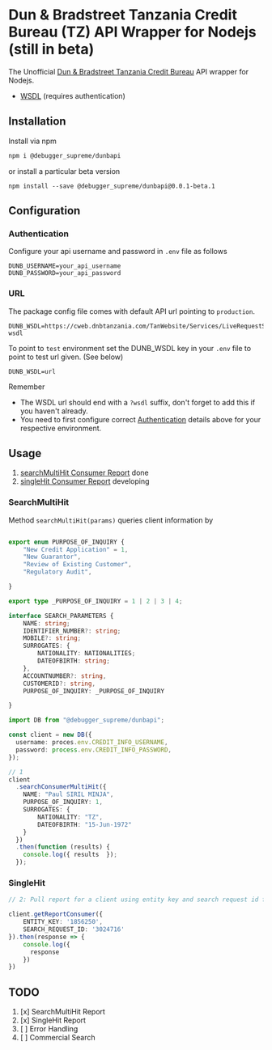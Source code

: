 <p align="center">
<h1> Dun & Bradstreet Tanzania Credit Bureau (TZ) API Wrapper for Nodejs (still in beta) </h1>
</p>

The Unofficial [Dun & Bradstreet Tanzania Credit Bureau](https://dnbsame.com/) API wrapper for Nodejs.

- [WSDL](https://cweb.dnbtanzania.com/TanWebsite/Services/LiveRequestService.svc?wsdl) (requires authentication)

## Installation

Install via npm 

```bash
npm i @debugger_supreme/dunbapi
```

or install a particular beta version

```
npm install --save @debugger_supreme/dunbapi@0.0.1-beta.1
```

## Configuration

### Authentication

Configure your api username and password in `.env` file as follows

```dotenv
DUNB_USERNAME=your_api_username
DUNB_PASSWORD=your_api_password
```

### URL

The package config file comes with default API url pointing to `production`.

```dotenv
DUNB_WSDL=https://cweb.dnbtanzania.com/TanWebsite/Services/LiveRequestService.svc?wsdl
```

To point to `test` environment set the DUNB_WSDL key in your `.env` file to point to test url given. (See below)

```dotenv
DUNB_WSDL=url
```

Remember

- The WSDL url should end with a `?wsdl` suffix, don't forget to add this if you haven't already.
- You need to first configure correct [Authentication](#authentication) details above for your respective environment.

## Usage

1. [searchMultiHit Consumer Report](#searchMultiHit) done
2. [singleHit Consumer Report](#singleHit) developing


### SearchMultiHit

Method `searchMultiHit(params)` queries client information by  

```ts

export enum PURPOSE_OF_INQUIRY {
    "New Credit Application" = 1,
    "New Guarantor",
    "Review of Existing Customer",
    "Regulatory Audit",

}

export type _PURPOSE_OF_INQUIRY = 1 | 2 | 3 | 4;

interface SEARCH_PARAMETERS {
    NAME: string;
    IDENTIFIER_NUMBER?: string;
    MOBILE?: string;
    SURROGATES: {
        NATIONALITY: NATIONALITIES;
        DATEOFBIRTH: string;
    },
    ACCOUNTNUMBER?: string,
    CUSTOMERID?: string,
    PURPOSE_OF_INQUIRY: _PURPOSE_OF_INQUIRY

}
```

```ts
import DB from "@debugger_supreme/dunbapi";

const client = new DB({
  username: proces.env.CREDIT_INFO_USERNAME,
  password: process.env.CREDIT_INFO_PASSWORD,
});

// 1
client
  .searchConsumerMultiHit({
    NAME: "Paul SIRIL MINJA",
    PURPOSE_OF_INQUIRY: 1,
    SURROGATES: {
        NATIONALITY: "TZ",
        DATEOFBIRTH: "15-Jun-1972"
    }
  })
  .then(function (results) {
    console.log({ results  });
  });

```

### SingleHit 

```ts
// 2: Pull report for a client using entity key and search request id from step 1

client.getReportConsumer({
    ENTITY_KEY: '1856250',
    SEARCH_REQUEST_ID: '3024716'
}).then(response => {
    console.log({
      response
    })
})

```


## TODO

1. [x] SearchMultiHit Report
2. [x] SingleHit Report
3. [ ] Error Handling
4. [ ] Commercial Search



